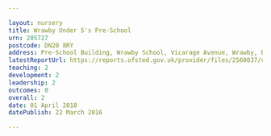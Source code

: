 ```yaml
---

layout: nursery
title: Wrawby Under 5's Pre-School
urn: 205727
postcode: DN20 8RY
address: Pre-School Building, Wrawby School, Vicarage Avenue, Wrawby, Brigg, North Lincolnshire, DN20 8RY
latestReportUrl: https://reports.ofsted.gov.uk/provider/files/2560037/urn/205727.pdf
teaching: 2
development: 2
leadership: 2
outcomes: 0
overall: 2
date: 01 April 2018 
datePublish: 22 March 2016

---
```

